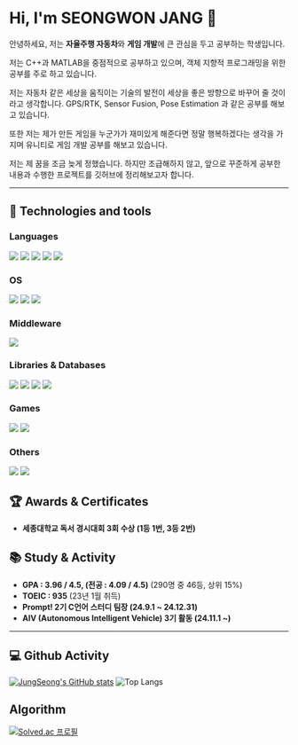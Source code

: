 # Hi, I'm SEONGWON JANG 👋 

안녕하세요, 저는 **자율주행 자동차**와 **게임 개발**에 큰 관심을 두고 공부하는 학생입니다.

저는 C++과 MATLAB을 중점적으로 공부하고 있으며, 객체 지향적 프로그래밍을 위한 공부를 주로 하고 있습니다.

저는 자동차 같은 세상을 움직이는 기술의 발전이 세상을 좋은 방향으로 바꾸어 줄 것이라고 생각합니다. GPS/RTK, Sensor Fusion, Pose Estimation 과 같은 공부를 해보고 있습니다.

또한 저는 제가 만든 게임을 누군가가 재미있게 해준다면 정말 행복하겠다는 생각을 가지며 유니티로 게임 개발 공부를 해보고 있습니다.

저는 제 꿈을 조금 늦게 정했습니다. 하지만 조급해하지 않고, 앞으로 꾸준하게 공부한 내용과 수행한 프로젝트를 깃허브에 정리해보고자 합니다.

---

## 🔧 Technologies and tools 

### Languages
<img src="https://img.shields.io/badge/C-00599C?style=for-the-badge&logo=c&logoColor=white"> <img src="https://img.shields.io/badge/C%2B%2B-00599C?style=for-the-badge&logo=c%2B%2B&logoColor=white"> <img src="https://img.shields.io/badge/C%23-239120?style=for-the-badge&logo=c-sharp&logoColor=white"> <img src="https://img.shields.io/badge/Python-14354C?style=for-the-badge&logo=python&logoColor=white"> <img src="https://img.shields.io/badge/MATLAB-E97109?style=for-the-badge&logo=mathworks&logoColor=white">

### OS
<img src = "https://img.shields.io/badge/Windows-0078D6?style=for-the-badge&logo=windows&logoColor=white"> <img src = "https://img.shields.io/badge/mac%20os-000000?style=for-the-badge&logo=apple&logoColor=white"> <img src = "https://img.shields.io/badge/Ubuntu-E95420?style=for-the-badge&logo=ubuntu&logoColor=white">

### Middleware
<img src="https://img.shields.io/badge/ROS2-000000?style=for-the-badge&logo=ROS&logoColor=white">

### Libraries & Databases
<img src="https://img.shields.io/badge/Flask-000000?style=for-the-badge&logo=flask&logoColor=white"> <img src="https://img.shields.io/badge/PyTorch-EE4C2C?style=for-the-badge&logo=PyTorch&logoColor=white"> <img src="https://img.shields.io/badge/OpenCV-696969?style=for-the-badge&logo=OpenCV&logoColor=white"> <img src="https://img.shields.io/badge/MySQL-00BFFF?style=for-the-badge&logo=mysql&logoColor=white"> 

### Games
<img src="https://img.shields.io/badge/Unity-100000?style=for-the-badge&logo=unity&logoColor=white"> <img src="https://img.shields.io/badge/blender-%23F5792A.svg?style=for-the-badge&logo=blender&logoColor=white"> 

### Others
<img src="https://img.shields.io/badge/docker-%230db7ed.svg?style=for-the-badge&logo=docker&logoColor=white"> <img src="https://img.shields.io/badge/Raspberry%20Pi-A22846?style=for-the-badge&logo=Raspberry%20Pi&logoColor=white">

## 🏆 Awards & Certificates
- **세종대학교 독서 경시대회 3회 수상 (1등 1번, 3등 2번)**

## 📚 Study & Activity
- **GPA : 3.96 / 4.5, (전공 : 4.09 / 4.5)** (290명 중 46등, 상위 15%)<br>
- **TOEIC : 935** (23년 1월 취득)<br>
- **Prompt! 2기 C언어 스터디 팀장 (24.9.1 ~ 24.12.31)**
- **AIV (Autonomous Intelligent Vehicle) 3기 활동 (24.11.1 ~)**

---

<h2> 💻 Github Activity </h2>

[![JungSeong's GitHub stats](https://github-readme-stats.vercel.app/api?username=JungSeong&border_radius=20&hide=issues&title_color=6FDF6F&bg_color=212121&text_color=FFFFFF)](https://github.com/anuraghazra/github-readme-stats)
![Top Langs](https://github-readme-stats.vercel.app/api/top-langs/?username=JungSeong&hide=Jupyter%20Notebook&border_radius=20&title_color=FFFFFF&bg_color=212121&text_color=FFFFFF&layout=compact)

<h2> Algorithm </h2>

[![Solved.ac 프로필](http://mazassumnida.wtf/api/v2/generate_badge?boj=jungseong)](https://solved.ac/jungseong)

<!--
**JungSeong/JungSeong** is a ✨ _special_ ✨ repository because its `README.md` (this file) appears on your GitHub profile.

Here are some ideas to get you started:

- 🔭 I’m currently working on ...
- 🌱 I’m currently learning ...
- 👯 I’m looking to collaborate on ...
- 🤔 I’m looking for help with ...
- 💬 Ask me about ...
- 📫 How to reach me: ...
- 😄 Pronouns: ...
- ⚡ Fun fact: ...
-->

